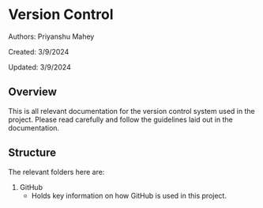 # Version Control

Authors: Priyanshu Mahey

Created: 3/9/2024

Updated: 3/9/2024

## Overview

This is all relevant documentation for the version control system used in the project. Please read carefully and follow the guidelines laid out in the documentation.

## Structure

The relevant folders here are:

1. GitHub
    - Holds key information on how GitHub is used in this project.
